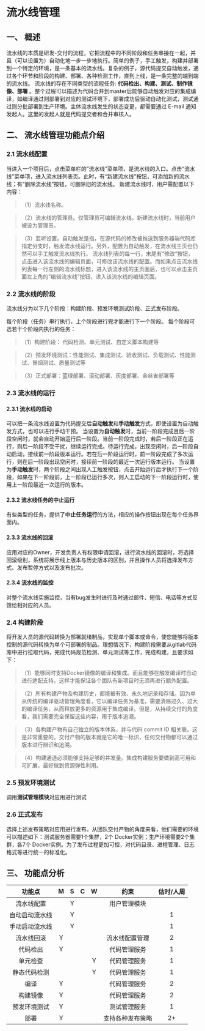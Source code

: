 # 流水线管理

## 一、	概述
流水线的本质是研发-交付的流程，它把流程中的不同阶段和任务串接在一起，并且（可以设置为）自动化地一步一步地执行。简单的例子，手工触发，构建并部署到一个特定的环境，是一条基本的流水线。复杂的例子，源代码提交自动触发，通过各个环节和阶段的构建、部署、各种检测工作，直到上线，是一条完整的端到端的流水线。
流水线的存在不同类型的流程任务: 
**代码检出、构建、测试、制作镜像、部署**
。整个过程可以描述为代码合并到master后能够自动触发对应的集成编译，如编译通过则部署到对应的测试环境下，部署成功后驱动自动化测试，测试通过则分批部署到生产环境。主体流水线发生的状态变更，都需要通过 E-mail 通知发起人。这里的发起人就是代码提交者和合并审核人。
## 二、	流水线管理功能点介绍
### 2.1	流水线配置
当进入一个项目后，点击菜单栏的“流水线”菜单项，是流水线的入口。点击“流水线”菜单项，进入流水线列表页。此时，有“新建流水线”按钮，可添加新的流水线；有“删除流水线”按钮，可删除旧的流水线。
新建流水线时，用户需配置以下内容：
>（1）流水线名称。

>（2）流水线的管理员。仅管理员可编辑流水线。新建流水线时，当前用户被设为管理员。

>（3）监听设置。自动触发是指，在源代码的修改被推送到服务器端代码库指定分支时，触发流水线运行。另外，配置为自动触发，在流水线主页也仍然可以手工触发流水线执行。
   流水线列表的每一行，末尾有“修改”按钮，点击进入该流水线的编辑页面，可修改该流水线的配置。而如果点击流水线列表每一行左侧的流水线标题，进入该流水线的主页面后，也可以点击主页面左上角的“编辑流水线”按钮，进入该流水线的编辑页面。
### 2.2	流水线的阶段
流水线分为以下几个阶段：构建阶段、预发环境测试阶段、正式发布阶段。

每个阶段（任务）串行执行，上个阶段进行完才能进行下一个阶段。
每个阶段可选若干个阶段内执行的任务：
>   （1）构建阶段：	代码检测、单元测试、自定义脚本构建等

>   （2）预发环境测试：性能测试、集成测试、验收测试、负载测试、性能测试、冒烟测试、质量测试等
 
 >  （3）正式部署：蓝绿部署、滚动部署、灰度部署、金丝雀部署等
### 2.3	流水线的运行
#### 2.3.1	流水线的启动
可以把一条流水线设置为代码提交后**自动触发**和**手动触发**方式，即使设置为自动触发方式，也可以进行手动干预。
当设置为**自动触发**时，当前一阶段完成且后一阶段空闲时，就会自动开始运行后一阶段。当前一阶段完成时，若后一阶段正在运行，则后一阶段不受干扰，继续运行完成。待运行完成，出现空闲时，后一阶段自动启动，接续前一阶段版本运行。若在后一阶段运行时，前一阶段完成了多次运行，则在后一阶段出现空闲时，接续前一阶段的最近一次运行版本运行。
当设置为**手动触发**时，两个阶段之间出现人工触发按钮，点击开始运行后才执行下一个阶段，如果在下一阶段前，上一阶段已运行多次，则人工启动的下一阶段运行时，使用上一阶段最近一次运行的版本。
#### 2.3.2	流水线任务的中止运行
有些类型的任务，提供了**中止任务运行**的方法，相应的操作按钮出现在每个任务界面内。
#### 2.3.3	流水线的回滚
应用对应的Owner，开发负责人有权限申请回滚，进行流水线的回滚时，将选择回滚级别，系统将展示线上版本与历史版本的区别，并且操作人员将选择发布方式、发布暂停方式以及发布批次。
#### 2.3.4	流水线的监控
对整个流水线实施监控，当有bug发生时进行及时通过邮件、短信、电话等方式反馈给相对应的人员。
   
### 2.4	构建阶段
将开发人员的源代码转换为部署就绪制品，实现单个脚本或命令，使您能够将版本控制的源代码转换为单个可部署的制品。理想情况下，构建阶段需要从gitlab代码库中进行拉取代码，完成代码规范检测、单元测试等工作，完成构建，且要求如下：
>（1）能够同时支持Docker镜像的编译和集成。而且能够在触发编译时自动进行适配支持，这样才能保证各个团队有新项目时无须再进行额外配置。

>（2）所有构建产物及构建历史，都能被有效、永久地记录和存储。因为单从传统的编译驱动管理角度看，它以编译任务为基准，需要清除过久、过大的编译任务，从而释放更多的资源用于集成编译。但是，从持续交付的角度看，我们需要完全保留这些内容，用于版本追溯。
 
>（3）各构建产物有自己独立的版本体系，并与代码 commit ID 相关联。这是非常重要的，交付产物的版本就是它的唯一标识，任何交付物都可以通过版本进行辨识和追溯。

>（4）构建通道必须能够支持足够的并发量。集成构建服务要做到高可用和可扩展，最好做到资源弹性利用。
 
### 2.5	预发环境测试
调用**测试管理模块**对应用进行测试
### 2.6	正式发布
选择上述发布策略对应用进行发布。从团队交付产物的角度来看，他们需要的环境可以描述如下：测试服务器需要1个集群，2个 Docker实例；生产环境需要2个集群，各7个 Docker实例。为了发布过程更加可控，对代码目录、进程管理、日志格式等进行统一的标准化。
## 三、	功能点分析

| 功能点 | M | S | C | W | 约束 | 估时/人周 |
| :------: |:------: | :------: | :------: | :------: | :------: |:----: |
| 流水线配置 | |	Y| | | 用户管理模块|	|1|
|自动启动流水线| |Y| | | |1|
|手动启动流水线| |Y| | |	 |1|
|流水线回滚|	Y| | | |流水线配置管理|2|
|代码检出|Y| | | |代码管理服务|1|
|单元检查| | | |	Y|代码管理服务|1|
|静态代码检测| | | |Y|代码管理服务|1|
|编译|Y| | | |代码管理服务|2|
|构建镜像|Y| | | |代码管理服务|2|
|预发环境测试|Y| | | |测试管理服务|1|
|部署|Y|	 | | |支持各种发布策略|2+|
   

